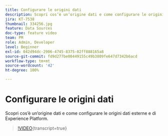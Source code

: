 ```yaml
---
title: Configurare le origini dati
description: Scopri cos’è un’origine dati e come configurare le origini dati esterne e di Experience Platform.
jira: KT-7538
thumbnail: 334256.jpg
feature: Data Sources
doc-type: feature video
team: PM
role: Admin, Developer
level: Beginner
exl-id: 042d94dc-2906-4745-8375-02ff888165a8
source-git-commit: fd9d277be00449155c49b3809fe647d7342b6acd
workflow-type: tm+mt
source-wordcount: '42'
ht-degree: 100%

---
```


# Configurare le origini dati

Scopri cos’è un’origine dati e come configurare le origini dati esterne e di Experience Platform.

>[!VIDEO](https://video.tv.adobe.com/v/3416635?quality=12&learn=on&captions=ita){transcript=true}
